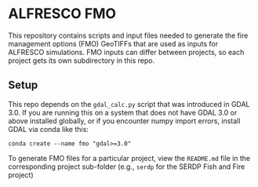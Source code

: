 # ALFRESCO FMO

This repository contains scripts and input files needed to generate the fire management options (FMO) GeoTIFFs that are used as inputs for ALFRESCO simulations. FMO inputs can differ between projects, so each project gets its own subdirectory in this repo.

## Setup

This repo depends on the `gdal_calc.py` script that was introduced in GDAL 3.0. If you are running this on a system that does not have GDAL 3.0 or above installed globally, or if you encounter numpy import errors, install GDAL via conda like this:

```
conda create --name fmo "gdal>=3.0"
```

To generate FMO files for a particular project, view the `README.md` file in the corresponding project sub-folder (e.g., `serdp` for the SERDP Fish and Fire project)